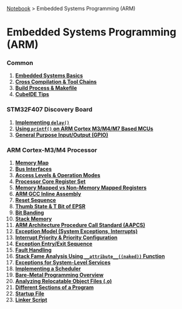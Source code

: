 <a href="../">Notebook</a> > Embedded Systems Programming (ARM)

# Embedded Systems Programming (ARM)



### Common

1. **<a href="./embedded-systems-basics">Embedded Systems Basics</a>**
2. **<a href="./cross-compilation-and-toolchains">Cross Compilation & Tool Chains</a>**
3. **<a href="./build-process-and-makefile">Build Process & Makefile</a>**
4. **<a href="./cubeide-tips">CubeIDE Tips</a>**

### STM32F407 Discovery Board

1. **<a href="./implementing-delay">Implementing `delay()`</a>**
1. **<a href="./using-printf-on-arm-cortex-m3-m4-m7-based-mcus">Using `printf()` on ARM Cortex M3/M4/M7 Based MCUs</a>**
1. **<a href="./general-purpose-input-output">General Purpose Input/Output (GPIO)</a>**

### ARM Cortex-M3/M4 Processor

1. **<a href="./memory-map">Memory Map</a>**
2. **<a href="./bus-interfaces">Bus Interfaces</a>**
3. **<a href="./access-levels-and-operation-modes-of-the-processor">Access Levels & Operation Modes</a>**
4. **<a href="./processor-core-register-set">Processor Core Register Set</a>**
5. **<a href="./memory-mapped-vs-non-memory-mapped-registers">Memory Mapped vs Non-Memory Mapped Registers</a>**
6. **<a href="./arm-gcc-inline-assembly">ARM GCC Inline Assembly</a>**
7. **<a href="./reset-sequence">Reset Sequence</a>**
8. **<a href="./thumb-state-and-t-bit-of-epsr">Thumb State & T Bit of EPSR</a>**
9. **<a href="./bit-banding">Bit Banding</a>**
10. **<a href="./stack-memory">Stack Memory</a>**
11. **<a href="./arm-architecture-procedure-call-standard">ARM Architecture Procedure Call Standard (AAPCS)</a>**
12. **<a href="./exception-model">Exception Model (System Exceptions, Interrupts)</a>**
13. **<a href="./interrupt-priority-and-priority-configuration">Interrupt Priority & Priority Configuration</a>**
14. **<a href="./exception-entry-and-exit-sequence">Exception Entry/Exit Sequence</a>**
15. **<a href="./fault-handling">Fault Handling</a>**
16. **<a href="./stack-frame-analysis-using-naked-function">Stack Fame Analysis Using `__attribute__((naked))` Function</a>**
17. **<a href="./exceptions-for-system-level-services">Exceptions for System-Level Services</a>**
18. **<a href="./implementing-a-scheduler">Implementing a Scheduler</a>**
19. **<a href="./bare-metal-programming-overview">Bare-Metal Programming Overview</a>**
20. **<a href="./analyzing-relocatable-object-files">Analyzing Relocatable Object Files (.o)</a>**
21. **<a href="./different-sections-of-a-program">Different Sections of a Program</a>**
22. **<a href="./startup-file">Startup File</a>**
23. **<a href="./linker-script">Linker Script</a>**

